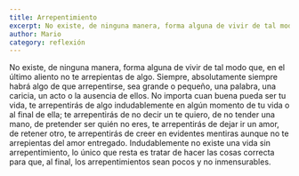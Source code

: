 ```yaml
---
title: Arrepentimiento
excerpt: No existe, de ninguna manera, forma alguna de vivir de tal modo que en el último aliento no te arrepientas de algo. Siempre, absolutamente siempre habrá algo de que arrepentirte.
author: Mario
category: reflexión
---
```


No existe, de ninguna manera, forma alguna de vivir de tal modo que, en el último aliento no te arrepientas de algo. Siempre, absolutamente siempre habrá algo de que arrepentirse, sea grande o pequeño, una palabra, una caricia, un acto o la ausencia de ellos. No importa cuan buena pueda ser tu vida, te arrepentirás de algo indudablemente en algún momento de tu vida o al final de ella; te  arrepentirás de no decir un te quiero, de no tender una mano, de pretender ser quién no eres, te arrepentirás de dejar ir un amor, de retener otro, te arrepentirás de creer en evidentes mentiras aunque no te arrepientas del amor entregado.  Indudablemente no existe una vida sin arrepentimiento, lo único que resta es  tratar de hacer las cosas correcta para que, al final, los arrepentimientos sean pocos y no inmensurables.
